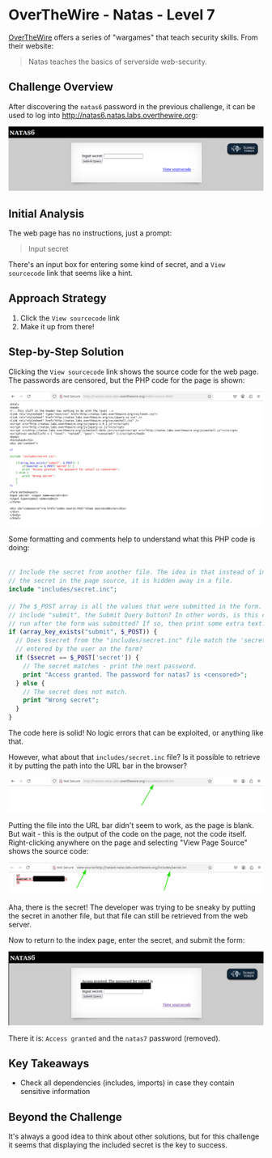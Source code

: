 # OverTheWire - Natas - Level 7

[OverTheWire](https://overthewire.org) offers a series of "wargames" that teach
security skills. From their website:

> Natas teaches the basics of serverside web-security.

## Challenge Overview

After discovering the `natas6` password in the previous challenge, it can be
used to log into http://natas6.natas.labs.overthewire.org:

![The main page](images/level_06/00_main_page.png)

## Initial Analysis

The web page has no instructions, just a prompt:

> Input secret

There's an input box for entering some kind of secret, and a `View sourcecode`
link that seems like a hint.

## Approach Strategy

1. Click the `View sourcecode` link
1. Make it up from there!

## Step-by-Step Solution

Clicking the `View sourcecode` link shows the source code for the web page. The
passwords are censored, but the PHP code for the page is shown:

![Page Source Code](images/level_06/01_source_code.png)

Some formatting and comments help to understand what this PHP code is doing:

```php

// Include the secret from another file. The idea is that instead of including
// the secret in the page source, it is hidden away in a file.
include "includes/secret.inc";

// The $_POST array is all the values that were submitted in the form. Does it
// include "submit", the Submit Query button? In other words, is this code being
// run after the form was submitted? If so, then print some extra text.
if (array_key_exists("submit", $_POST)) {
  // Does $secret from the "includes/secret.inc" file match the 'secret' value
  // entered by the user on the form?
  if ($secret == $_POST['secret']) {
    // The secret matches - print the next password.
    print "Access granted. The password for natas7 is <censored>";
  } else {
    // The secret does not match.
    print "Wrong secret";
  }
}
```

The code here is solid! No logic errors that can be exploited, or anything like
that.

However, what about that `includes/secret.inc` file? Is it possible to retrieve
it by putting the path into the URL bar in the browser?

![A Blank Secret](images/level_06/02_secret_blank.png)

Putting the file into the URL bar didn't seem to work, as the page is blank. But
wait - this is the output of the code on the page, not the code itself. Right-clicking anywhere on the page and selecting "View Page Source" shows the
source code:

![The Secret](images/level_06/03_secret.png)

Aha, there is the secret! The developer was trying to be sneaky by putting the
secret in another file, but that file can still be retrieved from the web
server.

Now to return to the index page, enter the secret, and submit the form:

![The Password](images/level_06/04_password.png)

There it is: `Access granted` and the `natas7` password (removed).

## Key Takeaways

- Check all dependencies (includes, imports) in case they contain sensitive
  information

## Beyond the Challenge

It's always a good idea to think about other solutions, but for this challenge
it seems that displaying the included secret is the key to success.
